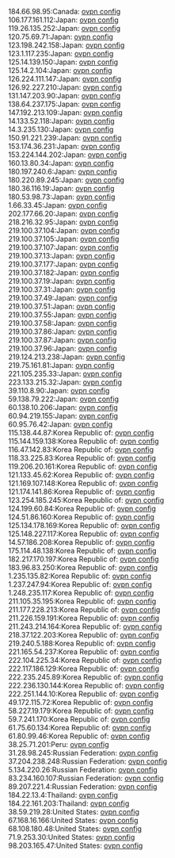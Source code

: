 184.66.98.95:Canada: [ovpn config](vpn/184_66_98_95.ovpn)  
106.177.161.112:Japan: [ovpn config](vpn/106_177_161_112.ovpn)  
119.26.135.252:Japan: [ovpn config](vpn/119_26_135_252.ovpn)  
120.75.69.71:Japan: [ovpn config](vpn/120_75_69_71.ovpn)  
123.198.242.158:Japan: [ovpn config](vpn/123_198_242_158.ovpn)  
123.1.117.235:Japan: [ovpn config](vpn/123_1_117_235.ovpn)  
125.14.139.150:Japan: [ovpn config](vpn/125_14_139_150.ovpn)  
125.14.2.104:Japan: [ovpn config](vpn/125_14_2_104.ovpn)  
126.224.111.147:Japan: [ovpn config](vpn/126_224_111_147.ovpn)  
126.92.227.210:Japan: [ovpn config](vpn/126_92_227_210.ovpn)  
131.147.203.90:Japan: [ovpn config](vpn/131_147_203_90.ovpn)  
138.64.237.175:Japan: [ovpn config](vpn/138_64_237_175.ovpn)  
147.192.213.109:Japan: [ovpn config](vpn/147_192_213_109.ovpn)  
14.133.52.118:Japan: [ovpn config](vpn/14_133_52_118.ovpn)  
14.3.235.130:Japan: [ovpn config](vpn/14_3_235_130.ovpn)  
150.91.221.239:Japan: [ovpn config](vpn/150_91_221_239.ovpn)  
153.174.36.231:Japan: [ovpn config](vpn/153_174_36_231.ovpn)  
153.224.144.202:Japan: [ovpn config](vpn/153_224_144_202.ovpn)  
160.13.80.34:Japan: [ovpn config](vpn/160_13_80_34.ovpn)  
180.197.240.6:Japan: [ovpn config](vpn/180_197_240_6.ovpn)  
180.220.89.245:Japan: [ovpn config](vpn/180_220_89_245.ovpn)  
180.36.116.19:Japan: [ovpn config](vpn/180_36_116_19.ovpn)  
180.53.98.73:Japan: [ovpn config](vpn/180_53_98_73.ovpn)  
1.66.33.45:Japan: [ovpn config](vpn/1_66_33_45.ovpn)  
202.177.66.20:Japan: [ovpn config](vpn/202_177_66_20.ovpn)  
218.216.32.95:Japan: [ovpn config](vpn/218_216_32_95.ovpn)  
219.100.37.104:Japan: [ovpn config](vpn/219_100_37_104.ovpn)  
219.100.37.105:Japan: [ovpn config](vpn/219_100_37_105.ovpn)  
219.100.37.107:Japan: [ovpn config](vpn/219_100_37_107.ovpn)  
219.100.37.13:Japan: [ovpn config](vpn/219_100_37_13.ovpn)  
219.100.37.177:Japan: [ovpn config](vpn/219_100_37_177.ovpn)  
219.100.37.182:Japan: [ovpn config](vpn/219_100_37_182.ovpn)  
219.100.37.19:Japan: [ovpn config](vpn/219_100_37_19.ovpn)  
219.100.37.31:Japan: [ovpn config](vpn/219_100_37_31.ovpn)  
219.100.37.49:Japan: [ovpn config](vpn/219_100_37_49.ovpn)  
219.100.37.51:Japan: [ovpn config](vpn/219_100_37_51.ovpn)  
219.100.37.55:Japan: [ovpn config](vpn/219_100_37_55.ovpn)  
219.100.37.58:Japan: [ovpn config](vpn/219_100_37_58.ovpn)  
219.100.37.86:Japan: [ovpn config](vpn/219_100_37_86.ovpn)  
219.100.37.87:Japan: [ovpn config](vpn/219_100_37_87.ovpn)  
219.100.37.96:Japan: [ovpn config](vpn/219_100_37_96.ovpn)  
219.124.213.238:Japan: [ovpn config](vpn/219_124_213_238.ovpn)  
219.75.161.81:Japan: [ovpn config](vpn/219_75_161_81.ovpn)  
221.105.235.33:Japan: [ovpn config](vpn/221_105_235_33.ovpn)  
223.133.215.32:Japan: [ovpn config](vpn/223_133_215_32.ovpn)  
39.110.8.90:Japan: [ovpn config](vpn/39_110_8_90.ovpn)  
59.138.79.222:Japan: [ovpn config](vpn/59_138_79_222.ovpn)  
60.138.10.206:Japan: [ovpn config](vpn/60_138_10_206.ovpn)  
60.94.219.155:Japan: [ovpn config](vpn/60_94_219_155.ovpn)  
60.95.76.42:Japan: [ovpn config](vpn/60_95_76_42.ovpn)  
115.138.44.87:Korea Republic of: [ovpn config](vpn/115_138_44_87.ovpn)  
115.144.159.138:Korea Republic of: [ovpn config](vpn/115_144_159_138.ovpn)  
116.47.142.83:Korea Republic of: [ovpn config](vpn/116_47_142_83.ovpn)  
118.33.225.83:Korea Republic of: [ovpn config](vpn/118_33_225_83.ovpn)  
119.206.20.161:Korea Republic of: [ovpn config](vpn/119_206_20_161.ovpn)  
121.133.45.62:Korea Republic of: [ovpn config](vpn/121_133_45_62.ovpn)  
121.169.107.148:Korea Republic of: [ovpn config](vpn/121_169_107_148.ovpn)  
121.174.141.86:Korea Republic of: [ovpn config](vpn/121_174_141_86.ovpn)  
123.254.185.245:Korea Republic of: [ovpn config](vpn/123_254_185_245.ovpn)  
124.199.60.84:Korea Republic of: [ovpn config](vpn/124_199_60_84.ovpn)  
124.51.86.160:Korea Republic of: [ovpn config](vpn/124_51_86_160.ovpn)  
125.134.178.169:Korea Republic of: [ovpn config](vpn/125_134_178_169.ovpn)  
125.148.227.117:Korea Republic of: [ovpn config](vpn/125_148_227_117.ovpn)  
14.57.186.208:Korea Republic of: [ovpn config](vpn/14_57_186_208.ovpn)  
175.114.48.138:Korea Republic of: [ovpn config](vpn/175_114_48_138.ovpn)  
182.217.170.197:Korea Republic of: [ovpn config](vpn/182_217_170_197.ovpn)  
183.96.83.250:Korea Republic of: [ovpn config](vpn/183_96_83_250.ovpn)  
1.235.135.82:Korea Republic of: [ovpn config](vpn/1_235_135_82.ovpn)  
1.237.247.94:Korea Republic of: [ovpn config](vpn/1_237_247_94.ovpn)  
1.248.235.117:Korea Republic of: [ovpn config](vpn/1_248_235_117.ovpn)  
211.105.35.195:Korea Republic of: [ovpn config](vpn/211_105_35_195.ovpn)  
211.177.228.213:Korea Republic of: [ovpn config](vpn/211_177_228_213.ovpn)  
211.226.159.191:Korea Republic of: [ovpn config](vpn/211_226_159_191.ovpn)  
211.243.214.164:Korea Republic of: [ovpn config](vpn/211_243_214_164.ovpn)  
218.37.122.203:Korea Republic of: [ovpn config](vpn/218_37_122_203.ovpn)  
219.240.5.188:Korea Republic of: [ovpn config](vpn/219_240_5_188.ovpn)  
221.165.54.237:Korea Republic of: [ovpn config](vpn/221_165_54_237.ovpn)  
222.104.225.34:Korea Republic of: [ovpn config](vpn/222_104_225_34.ovpn)  
222.117.186.129:Korea Republic of: [ovpn config](vpn/222_117_186_129.ovpn)  
222.235.245.89:Korea Republic of: [ovpn config](vpn/222_235_245_89.ovpn)  
222.236.130.144:Korea Republic of: [ovpn config](vpn/222_236_130_144.ovpn)  
222.251.144.10:Korea Republic of: [ovpn config](vpn/222_251_144_10.ovpn)  
49.172.115.72:Korea Republic of: [ovpn config](vpn/49_172_115_72.ovpn)  
58.227.19.179:Korea Republic of: [ovpn config](vpn/58_227_19_179.ovpn)  
59.7.241.170:Korea Republic of: [ovpn config](vpn/59_7_241_170.ovpn)  
61.75.60.134:Korea Republic of: [ovpn config](vpn/61_75_60_134.ovpn)  
61.80.99.46:Korea Republic of: [ovpn config](vpn/61_80_99_46.ovpn)  
38.25.71.201:Peru: [ovpn config](vpn/38_25_71_201.ovpn)  
31.28.98.245:Russian Federation: [ovpn config](vpn/31_28_98_245.ovpn)  
37.204.238.248:Russian Federation: [ovpn config](vpn/37_204_238_248.ovpn)  
5.134.220.26:Russian Federation: [ovpn config](vpn/5_134_220_26.ovpn)  
83.234.160.107:Russian Federation: [ovpn config](vpn/83_234_160_107.ovpn)  
89.207.221.4:Russian Federation: [ovpn config](vpn/89_207_221_4.ovpn)  
184.22.13.4:Thailand: [ovpn config](vpn/184_22_13_4.ovpn)  
184.22.161.203:Thailand: [ovpn config](vpn/184_22_161_203.ovpn)  
38.59.219.28:United States: [ovpn config](vpn/38_59_219_28.ovpn)  
67.168.16.166:United States: [ovpn config](vpn/67_168_16_166.ovpn)  
68.108.180.48:United States: [ovpn config](vpn/68_108_180_48.ovpn)  
71.9.253.30:United States: [ovpn config](vpn/71_9_253_30.ovpn)  
98.203.165.47:United States: [ovpn config](vpn/98_203_165_47.ovpn)  
